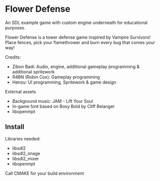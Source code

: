 Flower Defense
==============

An SDL example game with custom engine underneath for educational purposes.

Flower Defense is a tower defense game inspired by Vampire Survivors! Place fences, pick your flamethrower and burn every bug that comes your way!


Credits:
- Zibon Badi: Audio, engine, additional gameplay programming & additional spritework
- R4BN (Robin Cox): Gameplay programming
- Henzu: UI programming, Spritework & game design

External assets
- Background music: JAM - Lift Your Soul
- In-game font based on Boxy Bold by Cliff Belanger
- libopenmpt

Install
-------

Libraries needed:

- libsdl2
- libsdl2_image
- libsdl2_mixer
- libopenmpt


Call CMAKE for your build environment
